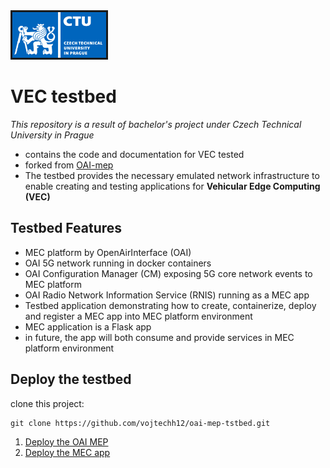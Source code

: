 <img src="./images/logo_cvut_en.jpg" alt="" border=3 width=150>
</img>

# VEC testbed
*This repository is a result of bachelor's project under Czech Technical University in Prague*

* contains the code and documentation for VEC tested
* forked from [OAI-mep](https://gitlab.eurecom.fr/oai/orchestration/blueprints)
* The testbed provides the necessary emulated network infrastructure to enable creating and testing applications for **Vehicular Edge Computing (VEC)**

## Testbed Features
* MEC platform by OpenAirInterface (OAI)
* OAI 5G network running in docker containers
* OAI Configuration Manager (CM) exposing 5G core network events to MEC platform
* OAI Radio Network Information Service (RNIS) running as a MEC app
* Testbed application demonstrating how to create, containerize, deploy and register a MEC app into MEC platform environment
* MEC application is a Flask app
* in future, the app will both consume and provide services in MEC platform environment

## Deploy the testbed
clone this project:
```shell
git clone https://github.com/vojtechh12/oai-mep-tstbed.git
```
1. [Deploy the OAI MEP](./mep/README.md)
2. [Deploy the MEC app](./sample_app/README.md)


